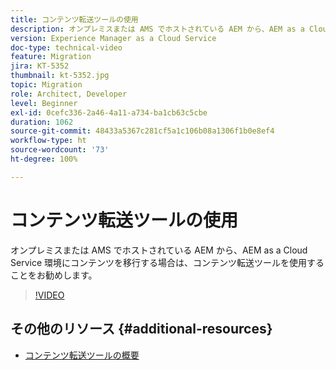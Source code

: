 ```yaml
---
title: コンテンツ転送ツールの使用
description: オンプレミスまたは AMS でホストされている AEM から、AEM as a Cloud Service 環境にコンテンツを移行する場合は、コンテンツ転送ツールを使用することをお勧めします。
version: Experience Manager as a Cloud Service
doc-type: technical-video
feature: Migration
jira: KT-5352
thumbnail: kt-5352.jpg
topic: Migration
role: Architect, Developer
level: Beginner
exl-id: 0cefc336-2a46-4a11-a734-ba1cb63c5cbe
duration: 1062
source-git-commit: 48433a5367c281cf5a1c106b08a1306f1b0e8ef4
workflow-type: ht
source-wordcount: '73'
ht-degree: 100%

---
```


# コンテンツ転送ツールの使用

オンプレミスまたは AMS でホストされている AEM から、AEM as a Cloud Service 環境にコンテンツを移行する場合は、コンテンツ転送ツールを使用することをお勧めします。

>[!VIDEO](https://video.tv.adobe.com/v/327070?quality=12&learn=on&captions=jpn)

## その他のリソース {#additional-resources}

* [コンテンツ転送ツールの概要](https://experienceleague.adobe.com/docs/experience-manager-cloud-service/moving/cloud-migration/content-transfer-tool/overview-content-transfer-tool.html?lang=ja)
